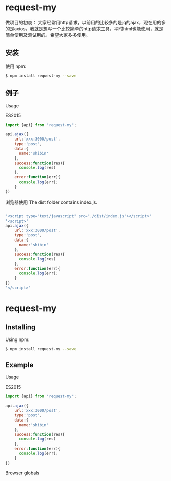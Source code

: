 # request-my

做项目的初衷：
    大家经常用http请求，以前用的比较多的是jq的ajax，现在用的多的是axios，我就是想写一个比较简单的http请求工具，平时html也能使用，就是简单使用及测试用的。希望大家多多使用。

## 安装

使用 npm:

```bash
$ npm install request-my --save
```

## 例子

Usage

ES2015

```js
import {api} from 'request-my';

api.ajax({
    url:'xxx:3000/post',
    type:'post',
    data:{
      name:'shibin'
    },
    success:function(res){
      console.log(res)
    },
    error:function(err){
      console.log(err);
    }
})
```
浏览器使用
The dist folder contains index.js.

```js

'<script type="text/javascript" src="./dist/index.js"></script>'
'<script>'
api.ajax({
    url:'xxx:3000/post',
    type:'post',
    data:{
      name:'shibin'
    },
    success:function(res){
      console.log(res)
    },
    error:function(err){
      console.log(err);
    }
})
'</script>'
```

# request-my

## Installing

Using npm:

```bash
$ npm install request-my --save
```


## Example

Usage

ES2015

```js
import {api} from 'request-my';

api.ajax({
    url:'xxx:3000/post',
    type:'post',
    data:{
      name:'shibin'
    },
    success:function(res){
      console.log(res)
    },
    error:function(err){
      console.log(err);
    }
})
```
Browser globals

<script type="text/javascript" src="./dist/index.js"></script>
<script>
api.ajax({
    url:'xxx:3000/post',
    type:'post',
    data:{
      name:'shibin'
    },
    success:function(res){
      console.log(res)
    },
    error:function(err){
      console.log(err);
    }
})
</script>